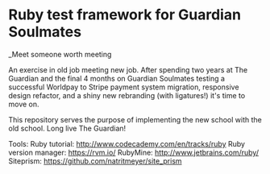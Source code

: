 # Ruby test framework for Guardian Soulmates
_Meet someone worth meeting

An exercise in old job meeting new job. After spending two years at The Guardian and the final 4 months on Guardian Soulmates testing a successful Worldpay to Stripe payment system migration, responsive design refactor, and a shiny new rebranding (with ligatures!) it's time to move on. 

This repository serves the purpose of implementing the new school with the old school. Long live The Guardian!  

Tools:
Ruby tutorial: http://www.codecademy.com/en/tracks/ruby
Ruby version manager: https://rvm.io/
RubyMine: http://www.jetbrains.com/ruby/
Siteprism: https://github.com/natritmeyer/site_prism


